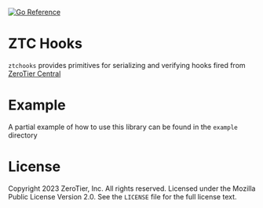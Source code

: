 [![Go Reference](https://pkg.go.dev/badge/github.com/zerotier/ztchooks.svg)](https://pkg.go.dev/github.com/zerotier/ztchooks)

# ZTC Hooks

`ztchooks` provides primitives for serializing and verifying hooks fired from [ZeroTier Central](https://my.zerotier.com)

# Example

A partial example of how to use this library can be found in the `example` directory

# License

Copyright 2023 ZeroTier, Inc. All rights reserved.  Licensed under the Mozilla Public License Version 2.0.  See the `LICENSE` file for the full license text.
